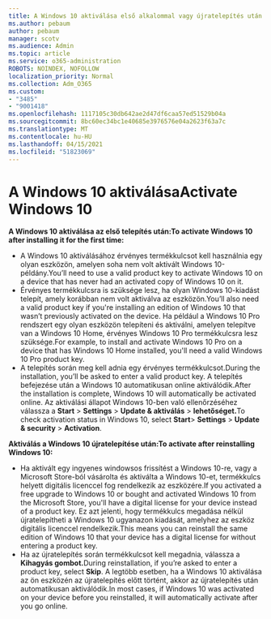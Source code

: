 ```yaml
---
title: A Windows 10 aktiválása első alkalommal vagy újratelepítés után
ms.author: pebaum
author: pebaum
manager: scotv
ms.audience: Admin
ms.topic: article
ms.service: o365-administration
ROBOTS: NOINDEX, NOFOLLOW
localization_priority: Normal
ms.collection: Adm_O365
ms.custom:
- "3485"
- "9001418"
ms.openlocfilehash: 1117105c30db642ae2d47df6caa57ed51529b04a
ms.sourcegitcommit: 8bc60ec34bc1e40685e3976576e04a2623f63a7c
ms.translationtype: MT
ms.contentlocale: hu-HU
ms.lasthandoff: 04/15/2021
ms.locfileid: "51823069"
---
```

# <a name="activate-windows-10"></a><span data-ttu-id="28c13-102">A Windows 10 aktiválása</span><span class="sxs-lookup"><span data-stu-id="28c13-102">Activate Windows 10</span></span>

<span data-ttu-id="28c13-103">**A Windows 10 aktiválása az első telepítés után:**</span><span class="sxs-lookup"><span data-stu-id="28c13-103">**To activate Windows 10 after installing it for the first time:**</span></span>

- <span data-ttu-id="28c13-104">A Windows 10 aktiválásához érvényes termékkulcsot kell használnia egy olyan eszközön, amelyen soha nem volt aktivált Windows 10-példány.</span><span class="sxs-lookup"><span data-stu-id="28c13-104">You’ll need to use a valid product key to activate Windows 10 on a device that has never had an activated copy of Windows 10 on it.</span></span>
- <span data-ttu-id="28c13-105">Érvényes termékkulcsra is szüksége lesz, ha olyan Windows 10-kiadást telepít, amely korábban nem volt aktiválva az eszközön.</span><span class="sxs-lookup"><span data-stu-id="28c13-105">You’ll also need a valid product key if you're installing an edition of Windows 10 that wasn’t previously activated on the device.</span></span> <span data-ttu-id="28c13-106">Ha például a Windows 10 Pro rendszert egy olyan eszközön telepíteni és aktiválni, amelyen telepítve van a Windows 10 Home, érvényes Windows 10 Pro termékkulcsra lesz szüksége.</span><span class="sxs-lookup"><span data-stu-id="28c13-106">For example, to install and activate Windows 10 Pro on a device that has Windows 10 Home installed, you'll need a valid Windows 10 Pro product key.</span></span>
- <span data-ttu-id="28c13-107">A telepítés során meg kell adnia egy érvényes termékkulcsot.</span><span class="sxs-lookup"><span data-stu-id="28c13-107">During the installation, you’ll be asked to enter a valid product key.</span></span> <span data-ttu-id="28c13-108">A telepítés befejezése után a Windows 10 automatikusan online aktiválódik.</span><span class="sxs-lookup"><span data-stu-id="28c13-108">After the installation is complete, Windows 10 will automatically be activated online.</span></span> <span data-ttu-id="28c13-109">Az aktiválási állapot Windows 10-ben való ellenőrzéséhez válassza a **Start** >  **Settings**  >  **Update & aktiválás**  >  **lehetőséget.**</span><span class="sxs-lookup"><span data-stu-id="28c13-109">To check activation status in Windows 10, select **Start**> **Settings** > **Update & security** > **Activation**.</span></span>

<span data-ttu-id="28c13-110">**Aktiválás a Windows 10 újratelepítése után:**</span><span class="sxs-lookup"><span data-stu-id="28c13-110">**To activate after reinstalling Windows 10:**</span></span>

- <span data-ttu-id="28c13-111">Ha aktivált egy ingyenes windowsos frissítést a Windows 10-re, vagy a Microsoft Store-ból vásárolta és aktiválta a Windows 10-et, termékkulcs helyett digitális licenccel fog rendelkezik az eszközére.</span><span class="sxs-lookup"><span data-stu-id="28c13-111">If you activated a free upgrade to Windows 10 or bought and activated Windows 10 from the Microsoft Store, you'll have a digital license for your device instead of a product key.</span></span> <span data-ttu-id="28c13-112">Ez azt jelenti, hogy termékkulcs megadása nélkül újratelepítheti a Windows 10 ugyanazon kiadását, amelyhez az eszköz digitális licenccel rendelkezik.</span><span class="sxs-lookup"><span data-stu-id="28c13-112">This means you can reinstall the same edition of Windows 10 that your device has a digital license for without entering a product key.</span></span>
- <span data-ttu-id="28c13-113">Ha az újratelepítés során termékkulcsot kell megadnia, válassza a **Kihagyás gombot.**</span><span class="sxs-lookup"><span data-stu-id="28c13-113">During reinstallation, if you’re asked to enter a product key, select **Skip**.</span></span> <span data-ttu-id="28c13-114">A legtöbb esetben, ha a Windows 10 aktiválása az ön eszközén az újratelepítés előtt történt, akkor az újratelepítés után automatikusan aktiválódik.</span><span class="sxs-lookup"><span data-stu-id="28c13-114">In most cases, if Windows 10 was activated on your device before you reinstalled, it will automatically activate after you go online.</span></span>
